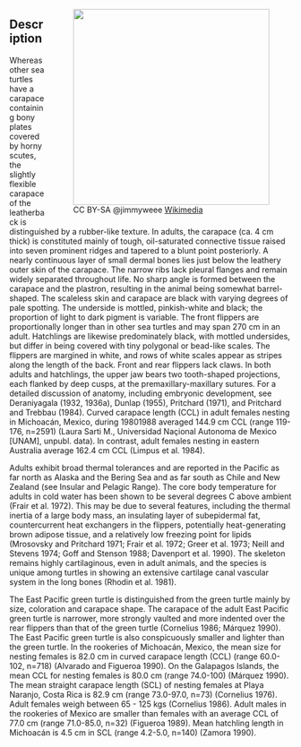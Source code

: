 <figure style="float:right; padding-left:10px" >
    <img src="https://upload.wikimedia.org/wikipedia/commons/6/6b/Look_ma%2C_I_can_fly%21_%28183138247%29.jpg" width="350px"></td></tr>
    <figcaption>CC BY-SA @jimmyweee <a href="https://commons.wikimedia.org/wiki/File:Look_ma,_I_can_fly!_(183138247).jpg">Wikimedia</a></figcaption>
</figure>

## Description

Whereas other sea turtles have a carapace containing bony plates covered by horny scutes, the slightly flexible carapace of the leatherback is distinguished by a rubber-like texture. In adults, the carapace (ca. 4 cm thick) is constituted mainly of tough, oil-saturated connective tissue raised into seven prominent ridges and tapered to a blunt point posteriorly.  A nearly continuous layer of small dermal bones lies just below the leathery outer skin of the carapace. The narrow ribs lack pleural flanges and remain widely separated throughout life.  No sharp angle is formed between the carapace and the plastron, resulting in the animal being somewhat barrel-shaped. The scaleless skin and carapace are black with varying degrees of pale spotting. The underside is mottled, pinkish-white and black; the proportion of light to dark pigment is variable. The front flippers are proportionally longer than in other sea turtles and may span 270 cm in an adult. Hatchlings are likewise predominately black, with mottled undersides, but differ in being covered with tiny polygonal or bead-like scales. The flippers are margined in white, and rows of white scales appear as stripes along the length of the back.  Front and rear flippers lack claws. In both adults and hatchlings, the upper jaw bears two tooth-shaped projections, each flanked by deep cusps, at the premaxillary-maxillary sutures. For a detailed discussion of anatomy, including embryonic development, see Deraniyagala (1932, 1936a), Dunlap (1955), Pritchard (1971), and Pritchard and Trebbau (1984).  Curved carapace length (CCL) in adult females nesting in Michoacán, Mexico, during 19801988 averaged 144.9 cm CCL (range 119-176, n=2591) (Laura Sarti M., Universidad Naçional Autonoma de Mexico [UNAM], unpubl. data). In contrast, adult females nesting in eastern Australia average 162.4 cm CCL (Limpus et al. 1984). 

Adults exhibit broad thermal tolerances and are reported in the Pacific as far north as Alaska and the Bering Sea and as far south as Chile and New Zealand (see Insular and Pelagic Range). The core body temperature for adults in cold water has been shown to be several degrees C above ambient (Frair et al. 1972). This may be due to several features, including the thermal inertia of a large body mass, an insulating layer of subepidermal fat, countercurrent heat exchangers in the flippers, potentially heat-generating brown adipose tissue, and a relatively low freezing point for lipids (Mrosovsky and Pritchard 1971; Frair et al.  1972; Greer et al. 1973; Neill and Stevens 1974; Goff and Stenson 1988; Davenport et al.  1990). The skeleton remains highly cartilaginous, even in adult animals, and the species is unique among turtles in showing an extensive cartilage canal vascular system in the long bones (Rhodin et al. 1981).

The East Pacific green turtle is distinguished from the green turtle mainly by size, coloration and carapace shape. The carapace of the adult East Pacific green turtle is narrower, more strongly vaulted and more indented over the rear flippers than that of the green turtle (Cornelius 1986; Márquez 1990). The East Pacific green turtle is also conspicuously smaller and lighter than the green turtle. In the rookeries of Michoacán, Mexico, the mean size for nesting females is 82.0 cm in curved carapace length (CCL) (range 60.0-102, n=718) (Alvarado and Figueroa 1990). On the Galapagos Islands, the mean CCL for nesting females is 80.0 cm (range 74.0-100) (Márquez 1990). The mean straight carapace length (SCL) of nesting females at Playa Naranjo, Costa Rica is 82.9 cm (range 73.0-97.0, n=73) (Cornelius 1976). Adult females weigh between 65 - 125 kgs (Cornelius 1986). Adult males in the rookeries of Mexico are smaller than females with an average CCL of 77.0 cm (range 71.0-85.0, n=32) (Figueroa 1989). Mean hatchling length in Michoacán is 4.5 cm in SCL (range 4.2-5.0, n=140) (Zamora 1990).

